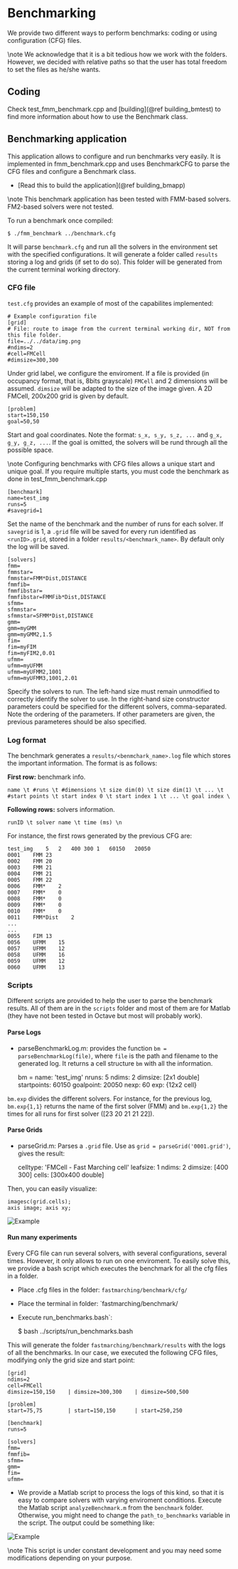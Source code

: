 # Benchmarking
We provide two different ways to perform benchmarks: coding or using configuration (CFG) files.

\note We acknowledge that it is a bit tedious how we work with the folders. However, we decided with relative paths so that the user has total freedom to set the files as he/she wants.

## Coding
Check test_fmm_benchmark.cpp and [building](@ref building_bmtest) to find more information about how to use the Benchmark class.

## Benchmarking application
This application allows to configure and run benchmarks very easily. It is implemented in fmm_benchmark.cpp and uses BenchmarkCFG to parse the CFG files and configure a Benchmark class.

- [Read this to build the application](@ref building_bmapp)

\note This benchmark application has been tested with FMM-based solvers. FM2-based solvers were not tested.

To run a benchmark once compiled:

    $ ./fmm_benchmark ../benchmark.cfg

It will parse `benchmark.cfg` and run all the solvers in the environment set with the specified configurations. It will generate a folder called `results` storing a log and grids (if set to do so). This folder will be generated from the current terminal working directory.

### CFG file
`test.cfg` provides an example of most of the capabilites implemented:

    # Example configuration file
    [grid]
    # File: route to image from the current terminal working dir, NOT from this file folder.
    file=../../data/img.png
    #ndims=2
    #cell=FMCell
    #dimsize=300,300

Under grid label, we configure the enviroment. If a file is provided (in occupancy format, that is, 8bits grayscale) `FMCell` and 2 dimensions will be assumed. `dimsize` will be adapted to the size of the image given. A 2D FMCell, 200x200 grid is given by default.

    [problem]
    start=150,150
    goal=50,50

Start and goal coordinates. Note the format: `s_x, s_y, s_z, ...` and `g_x, g_y, g_z, ...`. If the goal is omitted, the solvers will be rund through all the possible space.

\note Configuring benchmarks with CFG files allows a unique start and unique goal. If you require multiple starts, you must code the benchmark as done in test_fmm_benchmark.cpp


    [benchmark]
    name=test_img
    runs=5
    #savegrid=1

Set the name of the benchmark and the number of runs for each solver. If `savegrid` is 1, a `.grid` file will be saved for every run identified as `<runID>.grid`, stored in a folder `results/<benchmark_name>`. By default only the log will be saved.

    [solvers]
    fmm=
    fmmstar=
    fmmstar=FMM*Dist,DISTANCE
    fmmfib=
    fmmfibstar=
    fmmfibstar=FMMFib*Dist,DISTANCE
    sfmm=
    sfmmstar=
    sfmmstar=SFMM*Dist,DISTANCE
    gmm=
    gmm=myGMM
    gmm=myGMM2,1.5
    fim=
    fim=myFIM
    fim=myFIM2,0.01
    ufmm=
    ufmm=myUFMM
    ufmm=myUFMM2,1001
    ufmm=myUFMM3,1001,2.01

Specify the solvers to run. The left-hand size must remain unmodified to correctly identify the solver to use. In the right-hand size constructor parameters could be specified for the different solvers, comma-separated. Note the ordering of the parameters. If other parameters are given, the previous parameteres should be also specified.

### Log format
The benchmark generates a `results/<benmchark_name>.log` file which stores the important information. The format is as follows:

__First row:__ benchmark info.

    name \t #runs \t #dimensions \t size dim(0) \t size dim(1) \t ... \t #start points \t start index 0 \t start index 1 \t ... \t goal index \

__Following rows:__ solvers information.

    runID \t solver name \t time (ms) \n

For instance, the first rows generated by the previous CFG are:

    test_img	5	2	400	300	1	60150	20050
    0001	FMM	23
    0002	FMM	20
    0003	FMM	21
    0004	FMM	21
    0005	FMM	22
    0006	FMM*	2
    0007	FMM*	0
    0008	FMM*	0
    0009	FMM*	0
    0010	FMM*	0
    0011	FMM*Dist	2
    ...
    ...
    0055	FIM	13
    0056	UFMM	15
    0057	UFMM	12
    0058	UFMM	16
    0059	UFMM	12
    0060	UFMM	13


### Scripts
Different scripts are provided to help the user to parse the benchmark results. All of them are in the `scripts` folder and most of them are for Matlab (they have not been tested in Octave but most will probably work).

#### Parse Logs
- parseBenchmarkLog.m: provides the function `bm = parseBenchmarkLog(file)`, where `file` is the path and filename to the generated log. It returns a cell structure `bm` with all the information.


    bm =
    name: 'test_img'
    nruns: 5
    ndims: 2
    dimsize: [2x1 double]
    startpoints: 60150
    goalpoint: 20050
    nexp: 60
    exp: {12x2 cell}

 `bm.exp` divides the different solvers. For instance, for the previous log, `bm.exp{1,1}` returns the name of the first solver (FMM) and `bm.exp{1,2}` the times for all runs for first solver ([23 20 21 21 22]).

#### Parse Grids
- parseGrid.m: Parses a `.grid` file. Use as `grid = parseGrid('0001.grid')`, gives the result:


    celltype: 'FMCell - Fast Marching cell'
    leafsize: 1
    ndims: 2
    dimsize: [400 300]
    cells: [300x400 double]

Then, you can easily visualize:

    imagesc(grid.cells);
    axis image; axis xy;

![Example](gridplot.png)

#### Run many experiments
Every CFG file can run several solvers, with several configurations, several times. However, it only allows to run on one enviroment. To easily solve this, we provide a bash script which executes the benchmark for all the cfg files in a folder.

- Place .cfg files in the folder: `fastmarching/benchmark/cfg/`
- Place the terminal in folder: `fastmarching/benchmark/
- Execute run_benchmarks.bash`:


    $ bash ../scripts/run_benchmarks.bash

This will generate the folder `fastmarching/benchmark/results` with the logs of all the benchmarks. In our case, we executed the following CFG files, modifying only the grid size and start point:

    [grid]
    ndims=2
    cell=FMCell
    dimsize=150,150    | dimsize=300,300    | dimsize=500,500

    [problem]
    start=75,75        | start=150,150      | start=250,250

    [benchmark]
    runs=5

    [solvers]
    fmm=
    fmmfib=
    sfmm=
    gmm=
    fim=
    ufmm=

- We provide a Matlab script to process the logs of this kind, so that it is easy to compare solvers with varying enviroment conditions. Execute the Matlab script `analyzeBenchmark.m` from the `benchmark` folder. Otherwise, you might need to change the `path_to_benchmarks` variable in the script. The output could be something like:

![Example](fmmcomp.png)

\note This script is under constant development and you may need some modifications depending on your purpose.